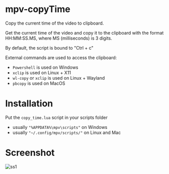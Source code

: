 # mpv-copyTime
Copy the current time of the video to clipboard.

Get the current time of the video and copy it to the clipboard with the format HH:MM:SS.MS, where MS (milliseconds) is 3 digits.

By default, the script is bound to "Ctrl + c"

External commands are used to access the clipboard:
- `Powershell` is used on Windows
- `xclip` is used on Linux + X11
- `wl-copy` or `xclip` is used on Linux + Wayland
- `pbcopy` is used on MacOS

# Installation

Put the `copy_time.lua` script in your scripts folder
- usually `"%APPDATA%\mpv\scripts"` on Windows
- usually `"~/.config/mpv/scripts/"` on Linux and Mac

# Screenshot
![ss1](https://user-images.githubusercontent.com/40000640/111867156-02f68a00-8951-11eb-84a8-c78616c68aa3.PNG)

